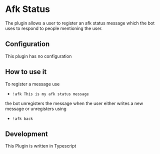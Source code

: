 # Afk Status

The plugin allows a user to register an afk status message which the bot uses to respond to people mentioning the user.

## Configuration
This plugin has no configuration

## How to use it

To register a message use

- `!afk This is my afk status message`

the bot unregisters the message when the user either writes a new message or unregisters using 

- `!afk back`

## Development
This Plugin is written in Typescript